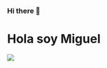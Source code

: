 ### Hi there 👋
<h1>Hola soy Miguel</h1>
<img src="https://avatars.githubusercontent.com/u/25851256?s=96&v=4" />
